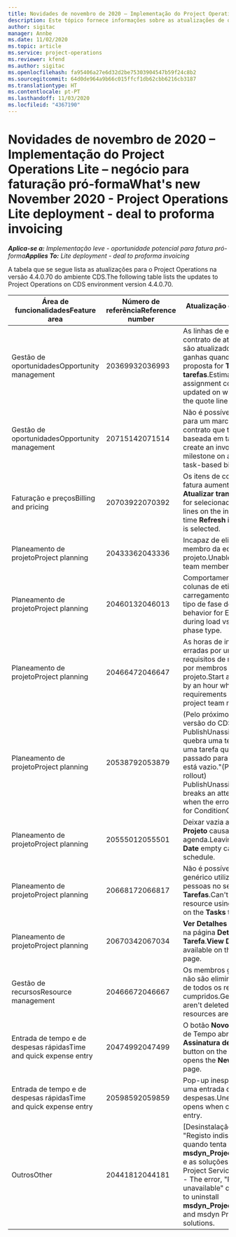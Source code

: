```yaml
---
title: Novidades de novembro de 2020 – Implementação do Project Operations Lite – negócio para faturação pró-forma
description: Este tópico fornece informações sobre as atualizações de qualidade disponíveis na versão de novembro de 2020 da implementação do Project Operations Lite – negócio para faturação pró-forma.
author: sigitac
manager: Annbe
ms.date: 11/02/2020
ms.topic: article
ms.service: project-operations
ms.reviewer: kfend
ms.author: sigitac
ms.openlocfilehash: fa95406a27e6d32d2be75303904547b59f24c8b2
ms.sourcegitcommit: 64d0de964a9b66c015ffcf1db62cbb6216cb3187
ms.translationtype: HT
ms.contentlocale: pt-PT
ms.lasthandoff: 11/03/2020
ms.locfileid: "4367190"
---
```

# <a name="whats-new-november-2020---project-operations-lite-deployment---deal-to-proforma-invoicing"></a><span data-ttu-id="ab65d-103">Novidades de novembro de 2020 – Implementação do Project Operations Lite – negócio para faturação pró-forma</span><span class="sxs-lookup"><span data-stu-id="ab65d-103">What's new November 2020 - Project Operations Lite deployment - deal to proforma invoicing</span></span>

<span data-ttu-id="ab65d-104">_**Aplica-se a:** Implementação leve - oportunidade potencial para fatura pró-forma_</span><span class="sxs-lookup"><span data-stu-id="ab65d-104">_**Applies To:** Lite deployment - deal to proforma invoicing_</span></span>

<span data-ttu-id="ab65d-105">A tabela que se segue lista as atualizações para o Project Operations na versão 4.4.0.70 do ambiente CDS.</span><span class="sxs-lookup"><span data-stu-id="ab65d-105">The following table lists the updates to Project Operations on CDS environment version 4.4.0.70.</span></span>

| <span data-ttu-id="ab65d-106">Área de funcionalidades</span><span class="sxs-lookup"><span data-stu-id="ab65d-106">Feature area</span></span>                 | <span data-ttu-id="ab65d-107">Número de referência</span><span class="sxs-lookup"><span data-stu-id="ab65d-107">Reference number</span></span> | <span data-ttu-id="ab65d-108">Atualização de qualidade</span><span class="sxs-lookup"><span data-stu-id="ab65d-108">Quality update</span></span>                                                                                                                                                                    |
|------------------------------|------------------|-----------------------------------------------------------------------------------------------------------------------------------------------------------------------------------|
| <span data-ttu-id="ab65d-109">  Gestão de oportunidades</span><span class="sxs-lookup"><span data-stu-id="ab65d-109">Opportunity management</span></span>       | <span data-ttu-id="ab65d-110">2036993</span><span class="sxs-lookup"><span data-stu-id="ab65d-110">2036993</span></span>          | <span data-ttu-id="ab65d-111">As linhas de estimativa e itens de contrato de atribuição de recursos são atualizados em propostas ganhas quando o tipo de linha de proposta for **Todas as tarefas**.</span><span class="sxs-lookup"><span data-stu-id="ab65d-111">Estimate line and resource   assignment contract lines are updated on winning quotes when the quote line   type is **All tasks**.</span></span>                                                 |
| <span data-ttu-id="ab65d-112">  Gestão de oportunidades</span><span class="sxs-lookup"><span data-stu-id="ab65d-112">Opportunity management</span></span>       | <span data-ttu-id="ab65d-113">2071514</span><span class="sxs-lookup"><span data-stu-id="ab65d-113">2071514</span></span>          | <span data-ttu-id="ab65d-114">Não é possível criar uma fatura para um marco de preço fixo num contrato que tenha a faturação baseada em tarefas ativada.</span><span class="sxs-lookup"><span data-stu-id="ab65d-114">Can't create an invoice for a   fixed price milestone on a contract that has task-based billing enabled.</span></span>                                                                          |
| <span data-ttu-id="ab65d-115">Faturação e preços</span><span class="sxs-lookup"><span data-stu-id="ab65d-115">Billing and pricing</span></span>          | <span data-ttu-id="ab65d-116">2070392</span><span class="sxs-lookup"><span data-stu-id="ab65d-116">2070392</span></span>          | <span data-ttu-id="ab65d-117">Os itens de contrato do projeto na fatura aumentam sempre que **Atualizar transações de faturas** for selecionado.</span><span class="sxs-lookup"><span data-stu-id="ab65d-117">Project contract lines on the   invoice increase every time **Refresh invoice transactions** is   selected.</span></span>                                                                       |
| <span data-ttu-id="ab65d-118">Planeamento de projeto</span><span class="sxs-lookup"><span data-stu-id="ab65d-118">Project planning</span></span>             | <span data-ttu-id="ab65d-119">2043336</span><span class="sxs-lookup"><span data-stu-id="ab65d-119">2043336</span></span>          | <span data-ttu-id="ab65d-120">Incapaz de eliminar um registo de membro da equipa do projeto.</span><span class="sxs-lookup"><span data-stu-id="ab65d-120">Unable to delete a project team member record.</span></span>                                                                                                                                    |
| <span data-ttu-id="ab65d-121">Planeamento de projeto</span><span class="sxs-lookup"><span data-stu-id="ab65d-121">Project planning</span></span>             | <span data-ttu-id="ab65d-122">2046013</span><span class="sxs-lookup"><span data-stu-id="ab65d-122">2046013</span></span>          | <span data-ttu-id="ab65d-123">Comportamento inconsistente para colunas de etiqueta Estimativas no carregamento vs. na alteração do tipo de fase de tempo.</span><span class="sxs-lookup"><span data-stu-id="ab65d-123">Inconsistent behavior for   Estimates tag columns during load vs. on change of time-phase type.</span></span>                                                                                   |
| <span data-ttu-id="ab65d-124">Planeamento de projeto</span><span class="sxs-lookup"><span data-stu-id="ab65d-124">Project planning</span></span>             | <span data-ttu-id="ab65d-125">2046647</span><span class="sxs-lookup"><span data-stu-id="ab65d-125">2046647</span></span>          | <span data-ttu-id="ab65d-126">As horas de início e de fim estão erradas por uma hora quando os requisitos de recursos são gerados por membros da equipa do projeto.</span><span class="sxs-lookup"><span data-stu-id="ab65d-126">Start and end times are off by   an hour when resource requirements are generated from project team members.</span></span>                                                                      |
| <span data-ttu-id="ab65d-127">Planeamento de projeto</span><span class="sxs-lookup"><span data-stu-id="ab65d-127">Project planning</span></span>             | <span data-ttu-id="ab65d-128">2053879</span><span class="sxs-lookup"><span data-stu-id="ab65d-128">2053879</span></span>          | <span data-ttu-id="ab65d-129">(Pelo próximo lançamento da versão do CDS) PublishUnassignedAssignments quebra uma tentativa de guardar uma tarefa quando o erro, "O valor passado para ConditionOperator.In está vazio."</span><span class="sxs-lookup"><span data-stu-id="ab65d-129">(Per the upcoming CDS   rollout)   PublishUnassignedAssignments   breaks an attempt to save a task when  the error, "The   value passed for ConditionOperator.In is   empty."</span></span> |
| <span data-ttu-id="ab65d-130">Planeamento de projeto</span><span class="sxs-lookup"><span data-stu-id="ab65d-130">Project planning</span></span>             | <span data-ttu-id="ab65d-131">2055501</span><span class="sxs-lookup"><span data-stu-id="ab65d-131">2055501</span></span>          | <span data-ttu-id="ab65d-132">Deixar vazia a **Data de Início do Projeto** causa uma falha na agenda.</span><span class="sxs-lookup"><span data-stu-id="ab65d-132">Leaving the **Project Start   Date** empty causes a failure in the schedule.</span></span>                                                                                                      |
| <span data-ttu-id="ab65d-133">Planeamento de projeto</span><span class="sxs-lookup"><span data-stu-id="ab65d-133">Project planning</span></span>             | <span data-ttu-id="ab65d-134">2066817</span><span class="sxs-lookup"><span data-stu-id="ab65d-134">2066817</span></span>          | <span data-ttu-id="ab65d-135">Não é possível criar um recurso genérico utilizando o seletor de pessoas no separador **Tarefas**.</span><span class="sxs-lookup"><span data-stu-id="ab65d-135">Can't create a generic   resource   using the people picker on   the **Tasks** tab.</span></span>                                                                                               |
| <span data-ttu-id="ab65d-136">Planeamento de projeto</span><span class="sxs-lookup"><span data-stu-id="ab65d-136">Project planning</span></span>             | <span data-ttu-id="ab65d-137">2067034</span><span class="sxs-lookup"><span data-stu-id="ab65d-137">2067034</span></span>          | <span data-ttu-id="ab65d-138">**Ver Detalhes** não está disponível na página **Detalhes da Tarefa**.</span><span class="sxs-lookup"><span data-stu-id="ab65d-138">**View Details** button isn't available on the **Details of Task** page.</span></span>                                                                                                         |
| <span data-ttu-id="ab65d-139">Gestão de recursos</span><span class="sxs-lookup"><span data-stu-id="ab65d-139">Resource management</span></span>          | <span data-ttu-id="ab65d-140">2046667</span><span class="sxs-lookup"><span data-stu-id="ab65d-140">2046667</span></span>          | <span data-ttu-id="ab65d-141">Os membros genéricos da equipa não são eliminados, mesmo depois de todos os recursos serem cumpridos.</span><span class="sxs-lookup"><span data-stu-id="ab65d-141">Generic team members aren't   deleted even after all resources are fulfilled.</span></span>                                                                                                     |
| <span data-ttu-id="ab65d-142">Entrada de tempo e de despesas rápidas</span><span class="sxs-lookup"><span data-stu-id="ab65d-142">Time and quick expense entry</span></span> | <span data-ttu-id="ab65d-143">2047499</span><span class="sxs-lookup"><span data-stu-id="ab65d-143">2047499</span></span>          | <span data-ttu-id="ab65d-144">O botão **Novo** na página Entrada de Tempo abre a página **Nova Assinatura de E-mail**.</span><span class="sxs-lookup"><span data-stu-id="ab65d-144">The **New** button on the Time   Entry page opens the **New Email Signature** page.</span></span>                                                                                               |
| <span data-ttu-id="ab65d-145">Entrada de tempo e de despesas rápidas</span><span class="sxs-lookup"><span data-stu-id="ab65d-145">Time and quick expense entry</span></span> | <span data-ttu-id="ab65d-146">2059859</span><span class="sxs-lookup"><span data-stu-id="ab65d-146">2059859</span></span>          | <span data-ttu-id="ab65d-147">Pop-up inesperado abre ao criar uma entrada de despesas.</span><span class="sxs-lookup"><span data-stu-id="ab65d-147">Unexpected   pop-up opens when creating an expense entry.</span></span>                                                                                                                         |
| <span data-ttu-id="ab65d-148">Outros</span><span class="sxs-lookup"><span data-stu-id="ab65d-148">Other</span></span>                        | <span data-ttu-id="ab65d-149">2044181</span><span class="sxs-lookup"><span data-stu-id="ab65d-149">2044181</span></span>          | <span data-ttu-id="ab65d-150">[Desinstalação de NE] – O erro, "Registo indisponível" ocorre quando tenta desinstalar **msdyn_ProjectServiceCore_Patch** e as soluções principais msdyn do Project Service.</span><span class="sxs-lookup"><span data-stu-id="ab65d-150">[PO Uninstallation] - The error,   "Record is unavailable" occurs when you try to uninstall   **msdyn_ProjectServiceCore_Patch** and msdyn Project service core solutions.</span></span>        |
